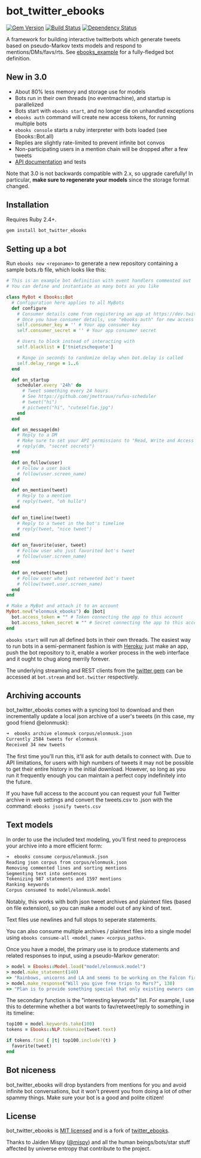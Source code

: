# bot_twitter_ebooks

[![Gem Version](https://badge.fury.io/rb/bot_twitter_ebooks.svg)](http://badge.fury.io/rb/bot_twitter_ebooks)
[![Build Status](https://travis-ci.org/astrolince/bot_twitter_ebooks.svg)](https://travis-ci.org/astrolince/bot_twitter_ebooks)
[![Dependency Status](https://gemnasium.com/astrolince/bot_twitter_ebooks.svg)](https://gemnasium.com/astrolince/bot_twitter_ebooks)

A framework for building interactive twitterbots which generate tweets based on pseudo-Markov texts models and respond to mentions/DMs/favs/rts. See [ebooks_example](https://github.com/astrolince/ebooks_example) for a fully-fledged bot definition.

## New in 3.0

- About 80% less memory and storage use for models
- Bots run in their own threads (no eventmachine), and startup is parallelized
- Bots start with `ebooks start`, and no longer die on unhandled exceptions
- `ebooks auth` command will create new access tokens, for running multiple bots
- `ebooks console` starts a ruby interpreter with bots loaded (see Ebooks::Bot.all)
- Replies are slightly rate-limited to prevent infinite bot convos
- Non-participating users in a mention chain will be dropped after a few tweets
- [API documentation](http://rdoc.info/github/astrolince/bot_twitter_ebooks) and tests

Note that 3.0 is not backwards compatible with 2.x, so upgrade carefully! In particular, **make sure to regenerate your models** since the storage format changed.

## Installation

Requires Ruby 2.4+.

```bash
gem install bot_twitter_ebooks
```

## Setting up a bot

Run `ebooks new <reponame>` to generate a new repository containing a sample bots.rb file, which looks like this:

``` ruby
# This is an example bot definition with event handlers commented out
# You can define and instantiate as many bots as you like

class MyBot < Ebooks::Bot
  # Configuration here applies to all MyBots
  def configure
    # Consumer details come from registering an app at https://dev.twitter.com/
    # Once you have consumer details, use "ebooks auth" for new access tokens
    self.consumer_key = '' # Your app consumer key
    self.consumer_secret = '' # Your app consumer secret

    # Users to block instead of interacting with
    self.blacklist = ['tnietzschequote']

    # Range in seconds to randomize delay when bot.delay is called
    self.delay_range = 1..6
  end

  def on_startup
    scheduler.every '24h' do
      # Tweet something every 24 hours
      # See https://github.com/jmettraux/rufus-scheduler
      # tweet("hi")
      # pictweet("hi", "cuteselfie.jpg")
    end
  end

  def on_message(dm)
    # Reply to a DM
    # Make sure to set your API permissions to "Read, Write and Access direct messages" or this won't work!
    # reply(dm, "secret secrets")
  end

  def on_follow(user)
    # Follow a user back
    # follow(user.screen_name)
  end

  def on_mention(tweet)
    # Reply to a mention
    # reply(tweet, "oh hullo")
  end

  def on_timeline(tweet)
    # Reply to a tweet in the bot's timeline
    # reply(tweet, "nice tweet")
  end

  def on_favorite(user, tweet)
    # Follow user who just favorited bot's tweet
    # follow(user.screen_name)
  end

  def on_retweet(tweet)
    # Follow user who just retweeted bot's tweet
    # follow(tweet.user.screen_name)
  end
end

# Make a MyBot and attach it to an account
MyBot.new("elonmusk_ebooks") do |bot|
  bot.access_token = "" # Token connecting the app to this account
  bot.access_token_secret = "" # Secret connecting the app to this account
end
```

`ebooks start` will run all defined bots in their own threads. The easiest way to run bots in a semi-permanent fashion is with [Heroku](https://www.heroku.com); just make an app, push the bot repository to it, enable a worker process in the web interface and it ought to chug along merrily forever.

The underlying streaming and REST clients from the [twitter gem](https://github.com/sferik/twitter) can be accessed at `bot.stream` and `bot.twitter` respectively.

## Archiving accounts

bot_twitter_ebooks comes with a syncing tool to download and then incrementally update a local json archive of a user's tweets (in this case, my good friend @elonmusk):

``` zsh
➜  ebooks archive elonmusk corpus/elonmusk.json
Currently 2584 tweets for elonmusk
Received 34 new tweets
```

The first time you'll run this, it'll ask for auth details to connect with. Due to API limitations, for users with high numbers of tweets it may not be possible to get their entire history in the initial download. However, so long as you run it frequently enough you can maintain a perfect copy indefinitely into the future.

If you have full access to the account you can request your full Twitter archive in web settings and convert the tweets.csv to .json with the command: `ebooks jsonify tweets.csv`

## Text models

In order to use the included text modeling, you'll first need to preprocess your archive into a more efficient form:

``` zsh
➜  ebooks consume corpus/elonmusk.json
Reading json corpus from corpus/elonmusk.json
Removing commented lines and sorting mentions
Segmenting text into sentences
Tokenizing 987 statements and 1597 mentions
Ranking keywords
Corpus consumed to model/elonmusk.model
```

Notably, this works with both json tweet archives and plaintext files (based on file extension), so you can make a model out of any kind of text.

Text files use newlines and full stops to seperate statements.

You can also consume multiple archives / plaintext files into a single model using `ebooks consume-all <model_name> <corpus_paths>`.

Once you have a model, the primary use is to produce statements and related responses to input, using a pseudo-Markov generator:

``` ruby
> model = Ebooks::Model.load("model/elonmusk.model")
> model.make_statement(140)
=> "Rainbows, unicorns and LA and seems to be working on the Falcon fireball investigation."
> model.make_response("Will you give free trips to Mars?", 130)
=> "Plan is to provide something special that only existing owners can give to friends and it is limited to 5 people."
```

The secondary function is the "interesting keywords" list. For example, I use this to determine whether a bot wants to fav/retweet/reply to something in its timeline:

``` ruby
top100 = model.keywords.take(100)
tokens = Ebooks::NLP.tokenize(tweet.text)

if tokens.find { |t| top100.include?(t) }
  favorite(tweet)
end
```

## Bot niceness

bot_twitter_ebooks will drop bystanders from mentions for you and avoid infinite bot conversations, but it won't prevent you from doing a lot of other spammy things. Make sure your bot is a good and polite citizen!

## License

bot_twitter_ebooks is [MIT licensed](https://github.com/astrolince/bot_twitter_ebooks/blob/master/LICENSE) and is a fork of [twitter_ebooks](https://github.com/mispy/twitter_ebooks).

Thanks to Jaiden Mispy ([@mispy](https://github.com/mispy)) and all the human beings/bots/star stuff affected by universe entropy that contribute to the project.
